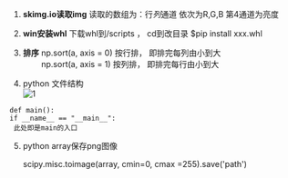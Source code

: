 1. **skimg.io读取img**  读取的数组为：行*列*通道   依次为R,G,B 第4通道为亮度 
2. **win安装whl** 下载whl到/scripts ， cd到改目录 $pip install xxx.whl
3. **排序** np.sort(a, axis = 0) 按行排， 即排完每列由小到大  
           &emsp;&emsp; np.sort(a, axis = 1) 按列排， 即排完每行由小到大

4. python 文件结构  
   ![1](https://github.com/lionzhu6336/Blogs/raw/master/notes/python_1.PNG)  
```
def main():  
if __name__ == "__main__":  
 此处即是main的入口
```
5. python  array保存png图像

   ​scipy.misc.toimage(array, cmin=0, cmax =255).save('path')